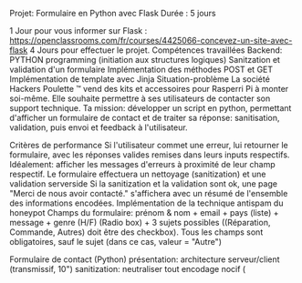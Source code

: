 Projet: Formulaire en Python avec Flask
Durée : 5 jours

1 Jour pour vous informer sur Flask : https://openclassrooms.com/fr/courses/4425066-concevez-un-site-avec-flask
4 Jours pour effectuer le projet.
Compétences travaillées
Backend: PYTHON programming (initiation aux structures logiques)
Sanitzation et validation d'un formulaire
Implémentation des méthodes POST et GET
Implémentation de template avec Jinja
Situation-problème
La société Hackers Poulette ™ vend des kits et accessoires pour Rasperri Pi à monter soi-même. Elle souhaite permettre à ses utilisateurs de contacter son support technique. Ta mission: développer un script en python, permettant d'afficher un formulaire de contact et de traiter sa réponse: sanitisation, validation, puis envoi et feedback à l'utilisateur.

Critères de performance
Si l'utilisateur commet une erreur, lui retourner le formulaire, avec les réponses valides remises dans leurs inputs respectifs.
Idéalement: afficher les messages d'erreurs à proximité de leur champ respectif.
Le formulaire effectuera un nettoyage (sanitization) et une validation serverside
Si la sanitization et la validation sont ok, une page "Merci de nous avoir contacté." s'affichera avec un résumé de l'ensemble des informations encodées.
Implémentation de la technique antispam du honeypot
Champs du formulaire: prénom & nom + email + pays (liste) + message + genre (H/F) (Radio box) + 3 sujets possibles ((Réparation, Commande, Autres) doit être des checkbox). Tous les champs sont obligatoires, sauf le sujet (dans ce cas, valeur = "Autre")

Formulaire de contact (Python)
présentation: architecture serveur/client (transmissif, 10")
sanitization: neutraliser tout encodage nocif (<script>)
validation: champs obligatoires + Email valide
Envoi + Feedback
PAS BESOIN DE JAVASCRIPT, NI DE CSS
À la fin de ce projet vous devez être capable :
D'expliquer la différence entre une requête POST et une requête GET
De vous protéger contre les failles XSS
De vous protéger contre une attaque SSTI
Utilser un micro famework
Faire un déployement
